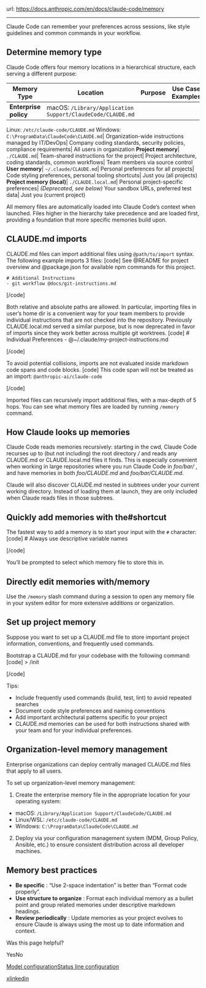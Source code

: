 url: https://docs.anthropic.com/en/docs/claude-code/memory

---

Claude Code can remember your preferences across sessions, like style guidelines and common commands in your workflow.

## Determine memory type

Claude Code offers four memory locations in a hierarchical structure, each serving a different purpose:

Memory Type| Location| Purpose| Use Case Examples| Shared With
---|---|---|---|---
**Enterprise policy**|  macOS: `/Library/Application Support/ClaudeCode/CLAUDE.md`
Linux: `/etc/claude-code/CLAUDE.md`
Windows: `C:\ProgramData\ClaudeCode\CLAUDE.md`| Organization-wide instructions managed by IT/DevOps| Company coding standards, security policies, compliance requirements| All users in organization
**Project memory**| `./CLAUDE.md`| Team-shared instructions for the project| Project architecture, coding standards, common workflows| Team members via source control
**User memory**| `~/.claude/CLAUDE.md`| Personal preferences for all projects| Code styling preferences, personal tooling shortcuts| Just you \(all projects\)
**Project memory \(local\)**| `./CLAUDE.local.md`| Personal project-specific preferences|  _\(Deprecated, see below\)_ Your sandbox URLs, preferred test data| Just you \(current project\)

All memory files are automatically loaded into Claude Code’s context when launched. Files higher in the hierarchy take precedence and are loaded first, providing a foundation that more specific memories build upon.

## CLAUDE.md imports

CLAUDE.md files can import additional files using `@path/to/import` syntax. The following example imports 3 files:
[code]
    See @README for project overview and @package.json for available npm commands for this project.

    # Additional Instructions
    - git workflow @docs/git-instructions.md

[/code]

Both relative and absolute paths are allowed. In particular, importing files in user’s home dir is a convenient way for your team members to provide individual instructions that are not checked into the repository. Previously CLAUDE.local.md served a similar purpose, but is now deprecated in favor of imports since they work better across multiple git worktrees.
[code]
    # Individual Preferences
    - @~/.claude/my-project-instructions.md

[/code]

To avoid potential collisions, imports are not evaluated inside markdown code spans and code blocks.
[code]
    This code span will not be treated as an import: `@anthropic-ai/claude-code`

[/code]

Imported files can recursively import additional files, with a max-depth of 5 hops. You can see what memory files are loaded by running `/memory` command.

## How Claude looks up memories

Claude Code reads memories recursively: starting in the cwd, Claude Code recurses up to \(but not including\) the root directory _/_ and reads any CLAUDE.md or CLAUDE.local.md files it finds. This is especially convenient when working in large repositories where you run Claude Code in _foo/bar/_ , and have memories in both _foo/CLAUDE.md_ and _foo/bar/CLAUDE.md_.

Claude will also discover CLAUDE.md nested in subtrees under your current working directory. Instead of loading them at launch, they are only included when Claude reads files in those subtrees.

## Quickly add memories with the\#shortcut

The fastest way to add a memory is to start your input with the `#` character:
[code]
    # Always use descriptive variable names

[/code]

You’ll be prompted to select which memory file to store this in.

## Directly edit memories with/memory

Use the `/memory` slash command during a session to open any memory file in your system editor for more extensive additions or organization.

## Set up project memory

Suppose you want to set up a CLAUDE.md file to store important project information, conventions, and frequently used commands.

Bootstrap a CLAUDE.md for your codebase with the following command:
[code]
    > /init

[/code]

Tips:

  * Include frequently used commands \(build, test, lint\) to avoid repeated searches
  * Document code style preferences and naming conventions
  * Add important architectural patterns specific to your project
  * CLAUDE.md memories can be used for both instructions shared with your team and for your individual preferences.

## Organization-level memory management

Enterprise organizations can deploy centrally managed CLAUDE.md files that apply to all users.

To set up organization-level memory management:

  1. Create the enterprise memory file in the appropriate location for your operating system:

  * macOS: `/Library/Application Support/ClaudeCode/CLAUDE.md`
  * Linux/WSL: `/etc/claude-code/CLAUDE.md`
  * Windows: `C:\ProgramData\ClaudeCode\CLAUDE.md`

  2. Deploy via your configuration management system \(MDM, Group Policy, Ansible, etc.\) to ensure consistent distribution across all developer machines.

## Memory best practices

  * **Be specific** : “Use 2-space indentation” is better than “Format code properly”.
  * **Use structure to organize** : Format each individual memory as a bullet point and group related memories under descriptive markdown headings.
  * **Review periodically** : Update memories as your project evolves to ensure Claude is always using the most up to date information and context.

Was this page helpful?

YesNo

[Model configuration](/en/docs/claude-code/model-config)[Status line configuration](/en/docs/claude-code/statusline)

[x](https://x.com/AnthropicAI)[linkedin](https://www.linkedin.com/company/anthropicresearch)
